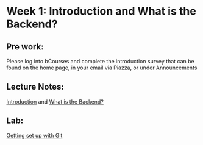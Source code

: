 # Week 1: Introduction and What is the Backend?

## Pre work:

Please log into bCourses and complete the introduction survey that can be found
on the home page, in your email via Piazza, or under Announcements

## Lecture Notes:

[Introduction](https://slides.com/kayashaolu/backend-webarch-introduction) and [What is the Backend?](https://slides.com/kayashaolu/backend-webarch-what-is-the-backend)

## Lab:

[Getting set up with Git]()
